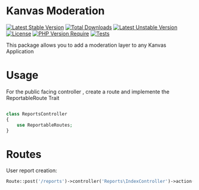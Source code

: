 # Kanvas Moderation

[![Latest Stable Version](http://poser.pugx.org/kanvas/moderation/v)](https://packagist.org/packages/kanvas/moderation) [![Total Downloads](http://poser.pugx.org/kanvas/moderation/downloads)](https://packagist.org/packages/kanvas/moderation) [![Latest Unstable Version](http://poser.pugx.org/kanvas/moderation/v/unstable)](https://packagist.org/packages/kanvas/moderation) [![License](http://poser.pugx.org/kanvas/moderation/license)](https://packagist.org/packages/kanvas/moderation) [![PHP Version Require](http://poser.pugx.org/kanvas/moderation/require/php)](https://packagist.org/packages/kanvas/moderation)
[![Tests](https://github.com/bakaphp/moderation/workflows/Tests/badge.svg?branch=0.1)](https://github.com/bakaphp/moderation/actions?query=Tests)

This package allows you to add a moderation layer to any Kanvas Application

# Usage

For the public facing controller , create a route and implemente the ReportableRoute Trait

```php

class ReportsController
{
    use ReportableRoutes;
}

```
# Routes

User report creation:

```php
Route::post('/reports')->controller('Reports\IndexController')->action('create'),
```
